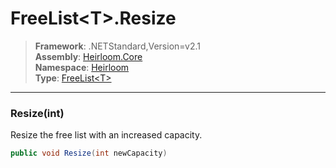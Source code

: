 # FreeList\<T>.Resize

> **Framework**: .NETStandard,Version=v2.1  
> **Assembly**: [Heirloom.Core][0]  
> **Namespace**: [Heirloom][0]  
> **Type**: [FreeList\<T>][1]

--------------------------------------------------------------------------------

### Resize(int)

Resize the free list with an increased capacity.

```cs
public void Resize(int newCapacity)
```

[0]: ../Heirloom.Core.md
[1]: Heirloom.FreeList[T].md

